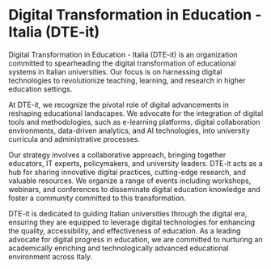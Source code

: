 # Digital Transformation in Education - Italia (DTE-it)

Digital Transformation in Education - Italia (DTE-it) is an organization committed to spearheading the digital transformation of educational systems in Italian universities. Our focus is on harnessing digital technologies to revolutionize teaching, learning, and research in higher education settings.

At DTE-it, we recognize the pivotal role of digital advancements in reshaping educational landscapes. We advocate for the integration of digital tools and methodologies, such as e-learning platforms, digital collaboration environments, data-driven analytics, and AI technologies, into university curricula and administrative processes.

Our strategy involves a collaborative approach, bringing together educators, IT experts, policymakers, and university leaders. DTE-it acts as a hub for sharing innovative digital practices, cutting-edge research, and valuable resources. We organize a range of events including workshops, webinars, and conferences to disseminate digital education knowledge and foster a community committed to this transformation.

DTE-it is dedicated to guiding Italian universities through the digital era, ensuring they are equipped to leverage digital technologies for enhancing the quality, accessibility, and effectiveness of education. As a leading advocate for digital progress in education, we are committed to nurturing an academically enriching and technologically advanced educational environment across Italy.
